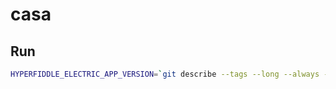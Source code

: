 # casa

## Run

```bash
HYPERFIDDLE_ELECTRIC_APP_VERSION=`git describe --tags --long --always --dirty` docker compose up --build
```
